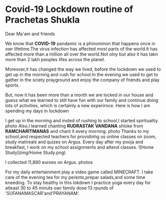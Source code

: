 # Covid-19 Lockdown routine of Prachetas Shukla

Dear Ma'am and friends

We know that **COVID-19** pandamic is a phinominon that happens once in owr lifetime.The virus infection has affected most parts of the world.It has affected more than a million all over the world.Not olny but also it has takn more than 2 lakh peoples lifes across the planet.

Moreover,it has changed the way we lived, before the lockdown we used to get up in the morning and rush for school.In the evening we used to get to gather in the sciety prayground and enjoy the company of friends and play sports.

But, now it has been more than a month we are locked in our house and guess what we learned to still have fun with our family and continue doing lots of activities, which is certainly a new experirnce. Here is how I am spending my days in lockdown

I get up in the morning and insted of rushing to school,I started spirituality.
photo
Also,I learned chanting **RUDRASTAK VANDANA** shloke from **RAMCHARITMANAS** and chant it every morning.
photo
Thanks to my school,and respected teachers for providinhg us online classes on zoom, study matireals and quizes on Argus. Every day after my pooja and breakfast, I work on my school assignments and attend classes.
![Home Study](img/Home Study.png)

I collected 11,880 euroes on Argus.
photos

For my daily entertainment play a video game called MINECRAFT.
I take care of the evening tea for my perents,prepar salads,and some time kneeding.
To stay healthy in this lokdown I practice yoga every day for atleast 30 to 45 minuts owr family dose 13 rpunds of 'SUFANAMASCAR'and'PRAYANAM'.
